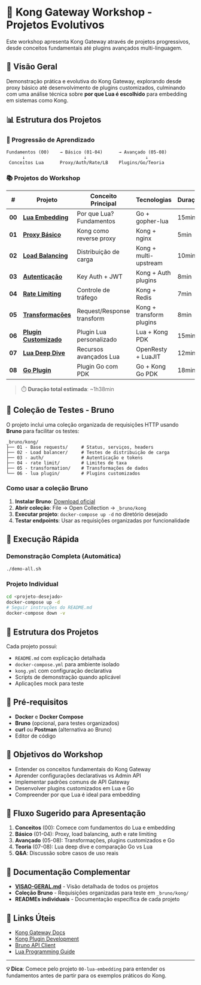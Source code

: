# 🌟 Kong Gateway Workshop - Projetos Evolutivos

Este workshop apresenta Kong Gateway através de projetos progressivos, desde conceitos fundamentais até plugins avançados multi-linguagem.

## 🎯 Visão Geral

Demonstração prática e evolutiva do Kong Gateway, explorando desde proxy básico até desenvolvimento de plugins customizados, culminando com uma análise técnica sobre **por que Lua é escolhido** para embedding em sistemas como Kong.

## 📊 Estrutura dos Projetos

### 🎢 Progressão de Aprendizado

```text
Fundamentos (00)    → Básico (01-04)      → Avançado (05-08)
      ↓                      ↓                      ↓
 Conceitos Lua      Proxy/Auth/Rate/LB    Plugins/Go/Teoria
```

### 📚 Projetos do Workshop

| # | Projeto | Conceito Principal | Tecnologias | Duração |
|---|---------|-------------------|-------------|---------|
| **00** | **[Lua Embedding](./00-lua-embedding/)** | Por que Lua? Fundamentos | Go + gopher-lua | 15min |
| **01** | **[Proxy Básico](./01-basic-proxy/)** | Kong como reverse proxy | Kong + nginx | 5min |
| **02** | **[Load Balancing](./02-load-balancing/)** | Distribuição de carga | Kong + multi-upstream | 10min |
| **03** | **[Autenticação](./03-authentication/)** | Key Auth + JWT | Kong + Auth plugins | 8min |
| **04** | **[Rate Limiting](./04-rate-limiting/)** | Controle de tráfego | Kong + Redis | 7min |
| **05** | **[Transformações](./05-transformations/)** | Request/Response transform | Kong + transform plugins | 8min |
| **06** | **[Plugin Customizado](./06-custom-plugin/)** | Plugin Lua personalizado | Lua + Kong PDK | 15min |
| **07** | **[Lua Deep Dive](./07-lua-deep-dive/)** | Recursos avançados Lua | OpenResty + LuaJIT | 12min |
| **08** | **[Go Plugin](./08-go-plugin/)** | Plugin Go com PDK | Go + Kong Go PDK | 18min |

> ⏱️ **Duração total estimada**: ~1h38min

## 🧪 Coleção de Testes - Bruno

O projeto inclui uma coleção organizada de requisições HTTP usando **Bruno** para facilitar os testes:

```text
_bruno/kong/
├── 01 - Base requests/     # Status, serviços, headers
├── 02 - Load balancer/     # Testes de distribuição de carga  
├── 03 - auth/              # Autenticação e tokens
├── 04 - rate limit/        # Limites de taxa
├── 05 - transformation/    # Transformações de dados
└── 06 - lua plugin/        # Plugins customizados
```

### Como usar a coleção Bruno

1. **Instalar Bruno**: [Download oficial](https://www.usebruno.com/)
2. **Abrir coleção**: File → Open Collection → `_bruno/kong`
3. **Executar projeto**: `docker-compose up -d` no diretório desejado
4. **Testar endpoints**: Usar as requisições organizadas por funcionalidade

## 🚀 Execução Rápida

### Demonstração Completa (Automática)

```bash
./demo-all.sh
```

### Projeto Individual

```bash
cd <projeto-desejado>
docker-compose up -d
# Seguir instruções do README.md
docker-compose down -v
```

## 📁 Estrutura dos Projetos

Cada projeto possui:

- `README.md` com explicação detalhada
- `docker-compose.yml` para ambiente isolado  
- `kong.yml` com configuração declarativa
- Scripts de demonstração quando aplicável
- Aplicações mock para teste

## 🚀 Pré-requisitos

- **Docker** e **Docker Compose**
- **Bruno** (opcional, para testes organizados)
- **curl** ou **Postman** (alternativa ao Bruno)
- Editor de código

## 🎯 Objetivos do Workshop

- Entender os conceitos fundamentais do Kong Gateway
- Aprender configurações declarativas vs Admin API  
- Implementar padrões comuns de API Gateway
- Desenvolver plugins customizados em Lua e Go
- Compreender por que Lua é ideal para embedding

## 🎯 Fluxo Sugerido para Apresentação

1. **Conceitos** (00): Comece com fundamentos do Lua e embedding
2. **Básico** (01-04): Proxy, load balancing, auth e rate limiting
3. **Avançado** (05-08): Transformações, plugins customizados e Go
4. **Teoria** (07-08): Lua deep dive e comparação Go vs Lua
5. **Q&A**: Discussão sobre casos de uso reais

## 📖 Documentação Complementar

- **[VISAO-GERAL.md](./VISAO-GERAL.md)** - Visão detalhada de todos os projetos
- **Coleção Bruno** - Requisições organizadas para teste em `_bruno/kong/`
- **READMEs individuais** - Documentação específica de cada projeto

## 🔗 Links Úteis

- [Kong Gateway Docs](https://docs.konghq.com/gateway/)
- [Kong Plugin Development](https://docs.konghq.com/gateway/latest/plugin-development/)
- [Bruno API Client](https://www.usebruno.com/)
- [Lua Programming Guide](https://www.lua.org/manual/5.1/)

---

**💡 Dica**: Comece pelo projeto `00-lua-embedding` para entender os fundamentos antes de partir para os exemplos práticos do Kong.
